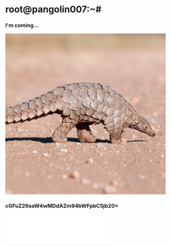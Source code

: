 # root@pangolin007:~#

### I'm coming...

![pangolin007](https://raw.githubusercontent.com/pangolin007/images/master/2020.01.11/pangolin007.jpg)

### cGFuZ29saW4wMDdAZm94bWFpbC5jb20=

<iframe frameborder="no" border="0" marginwidth="0" marginheight="0" width=330 height=86 src="//music.163.com/outchain/player?type=2&id=433103958&auto=1&height=66"></iframe>
